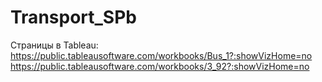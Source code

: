 # Transport_SPb
Страницы в Tableau: 
https://public.tableausoftware.com/workbooks/Bus_1?:showVizHome=no
https://public.tableausoftware.com/workbooks/3_92?:showVizHome=no
